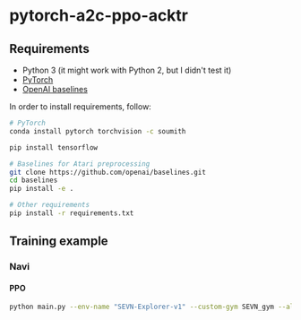 # pytorch-a2c-ppo-acktr

## Requirements

* Python 3 (it might work with Python 2, but I didn't test it)
* [PyTorch](http://pytorch.org/)
* [OpenAI baselines](https://github.com/openai/baselines)

In order to install requirements, follow:

```bash
# PyTorch
conda install pytorch torchvision -c soumith

pip install tensorflow

# Baselines for Atari preprocessing
git clone https://github.com/openai/baselines.git
cd baselines
pip install -e .

# Other requirements
pip install -r requirements.txt
```

## Training example

### Navi

#### PPO

```bash
python main.py --env-name "SEVN-Explorer-v1" --custom-gym SEVN_gym --algo ppo --use-gae --lr 5e-4 --clip-param 0.1 --value-loss-coef 0.5 --num-processes 1 --num-steps 256 --num-mini-batch 4 --log-interval 1 --use-linear-lr-decay --entropy-coef 0.01 --comet mweiss17/navi-corl-2019/UcVgpp0wPaprHG4w8MFVMgq7j --seed 0 --num-env-steps 10000000
```




